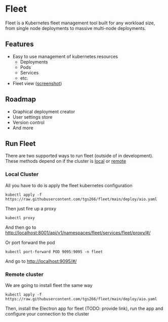 
# Fleet

Fleet is a Kubernetes fleet management tool built for any workload size, from single node deployments to massive multi-node deployments.

## Features

- Easy to use management of kubernetes resources
  - Deployments
  - Pods
  - Services
  - etc.
- Fleet view ([screenshot](figures/fleet-view.png))

## Roadmap

- Graphical deployment creator
- User settings store
- Version control
- And more 

## Run Fleet

There are two supported ways to run fleet (outside of in development). These methods depend on if the cluster is [local]() or [remote]()

### Local Cluster

All you have to do is apply the fleet kubernetes configuration
```
kubectl apply -f https://raw.githubusercontent.com/tgs266/fleet/main/deploy/aio.yaml
```

Then just fire up a proxy

```
kubectl proxy
```
And then go to <http://localhost:8001/api/v1/namespaces/fleet/services/fleet/proxy/#/>

Or port forward the pod
```
kubectl port-forward POD 9095:9095 -n fleet
```
And go to <http://localhost:9095/#/>

### Remote cluster

We are going to install fleet the same way
```
kubectl apply -f https://raw.githubusercontent.com/tgs266/fleet/main/deploy/aio.yaml
```

Then, install the Electron app for fleet (TODO: provide link), run the app and configure your connection to the cluster

<!-- Testing: go test ./... -covermode=count -coverprofile=coverage.out -coverpkg=./..., go tool cover -html=coverage.out -->
